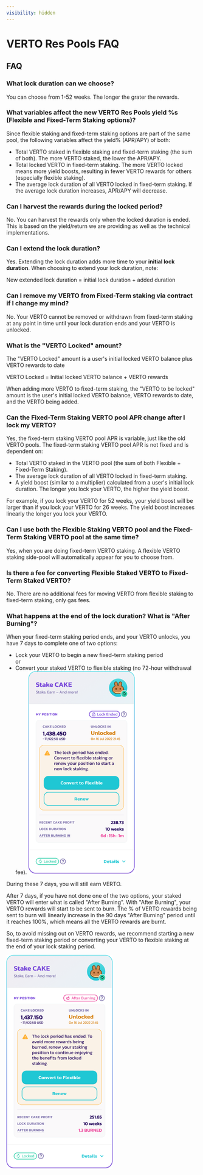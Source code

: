 ```yaml
---
visibility: hidden
---
```

# VERTO Res Pools FAQ

## FAQ

### What lock duration can we choose?

You can choose from 1-52 weeks. The longer the grater the rewards.

### What variables affect the new VERTO Res Pools yield %s (Flexible and Fixed-Term Staking options)?

Since flexible staking and fixed-term staking options are part of the same pool, the following variables affect the yield% (APR/APY) of both:

* Total VERTO staked in flexible staking and fixed-term staking (the sum of both). The more VERTO staked, the lower the APR/APY.
* Total locked VERTO in fixed-term staking. The more VERTO locked means more yield boosts, resulting in fewer VERTO rewards for others (especially flexible staking).
* The average lock duration of all VERTO locked in fixed-term staking. If the average lock duration increases, APR/APY will decrease.

### Can I harvest the rewards during the locked period?

No. You can harvest the rewards only when the locked duration is ended. This is based on the yield/return we are providing as well as the technical implementations.

### Can I extend the lock duration?

Yes. Extending the lock duration adds more time to your **initial lock duration**. When choosing to extend your lock duration, note:

New extended lock duration = initial lock duration + added duration

### Can I remove my VERTO from Fixed-Term staking via contract if I change my mind?

No. Your VERTO cannot be removed or withdrawn from fixed-term staking at any point in time until your lock duration ends and your VERTO is unlocked.

### What is the "VERTO Locked" amount?

The "VERTO Locked" amount is a user's initial locked VERTO balance plus VERTO rewards to date

VERTO Locked = Initial locked VERTO balance + VERTO rewards

When adding more VERTO to fixed-term staking, the "VERTO to be locked" amount is the user's initial locked VERTO balance, VERTO rewards to date, and the VERTO being added.

### Can the Fixed-Term Staking VERTO pool APR change after I lock my VERTO?

Yes, the fixed-term staking VERTO pool APR is variable, just like the old VERTO pools. The fixed-term staking VERTO pool APR is not fixed and is dependent on:

* Total VERTO staked in the VERTO pool (the sum of both Flexible + Fixed-Term Staking).
* The average lock duration of all VERTO locked in fixed-term staking.
* A yield boost (similar to a multiplier) calculated from a user's initial lock duration. The longer you lock your VERTO, the higher the yield boost.

For example, if you lock your VERTO for 52 weeks, your yield boost will be larger than if you lock your VERTO for 26 weeks. The yield boost increases linearly the longer you lock your VERTO.

### Can I use both the Flexible Staking VERTO pool and the Fixed-Term Staking VERTO pool at the same time?

Yes, when you are doing fixed-term VERTO staking. A flexible VERTO staking side-pool will automatically appear for you to choose from.

### Is there a fee for converting Flexible Staked VERTO to Fixed-Term Staked VERTO?

No. There are no additional fees for moving VERTO from flexible staking to fixed-term staking, only gas fees.

### What happens at the end of the lock duration? What is "After Burning"?

When your fixed-term staking period ends, and your VERTO unlocks, you have 7 days to complete one of two options:

* Lock your VERTO to begin a new fixed-term staking period\
  or
* Convert your staked VERTO to flexible staking (no 72-hour withdrawal fee).
![Convert staked VERTO to flexible staking](/public/assets/locked-lock-ended-before-after-burning.png)

During these 7 days, you will still earn VERTO.

After 7 days, if you have not done one of the two options, your staked VERTO will enter what is called "After Burning". With "After Burning", your VERTO rewards will start to be sent to burn. The % of VERTO rewards being sent to burn will linearly increase in the 90 days "After Burning" period until it reaches 100%, which means all the VERTO rewards are burnt.

So, to avoid missing out on VERTO rewards, we recommend starting a new fixed-term staking period or converting your VERTO to flexible staking at the end of your lock staking period.

![](/public/assets/locked-lock-ended-after-burning-started.png)
